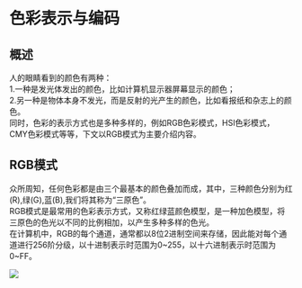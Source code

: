 # 色彩表示与编码
## 概述
人的眼睛看到的颜色有两种：   
1.一种是发光体发出的颜色，比如计算机显示器屏幕显示的颜色；   
2.另一种是物体本身不发光，而是反射的光产生的颜色，比如看报纸和杂志上的颜色。   
同时，色彩的表示方式也是多种多样的，例如RGB色彩模式，HSI色彩模式，CMY色彩模式等等，下文以RGB模式为主要介绍内容。
## RGB模式
众所周知，任何色彩都是由三个最基本的颜色叠加而成，其中，三种颜色分别为红(R),绿(G),蓝(B),我们将其称为“三原色”。    
RGB模式是最常用的色彩表示方式，又称红绿蓝颜色模型，是一种加色模型，将三原色的色光以不同的比例相加，以产生多种多样的色光。  
在计算机中，RGB的每个通道，通常都以8位2进制空间来存储，因此能对每个通道进行256阶分级，以十进制表示时范围为0~255，以十六进制表示时范围为0~FF。    

![](https://i03picsos.sogoucdn.com/a88837343d901755)
